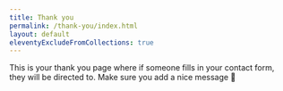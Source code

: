 ```yaml
---
title: Thank you
permalink: /thank-you/index.html
layout: default
eleventyExcludeFromCollections: true
---
```


This is your thank you page where if someone fills in your contact form, they will be directed to. Make sure you add a nice message 🙂
